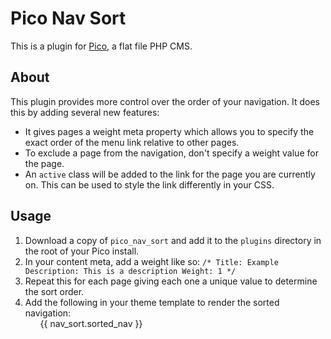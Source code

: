 # Pico Nav Sort
This is a plugin for [Pico](http://picocms.org/), a flat file PHP CMS.

## About
This plugin provides more control over the order of your navigation. It does 
this by adding several new features:
* It gives pages a weight meta property which allows you to specify the exact order 
of the menu link relative to other pages.
* To exclude a page from the navigation, don't specify a weight value for the page.
* An `active` class will be added to the link for the page you are currently on.
This can be used to style the link differently in your CSS.

## Usage
1. Download a copy of `pico_nav_sort` and add it to the `plugins` directory in
the root of your Pico install.
1. In your content meta, add a weight like so:
        ```
        /*
        Title: Example
        Description: This is a description
        Weight: 1
        */
        ```
1. Repeat this for each page giving each one a unique value to determine the sort
order.
1. Add the following in your theme template to render the sorted navigation:
    <ul>
      {{ nav_sort.sorted_nav }}
    </ul>
